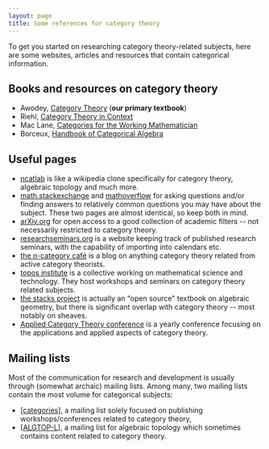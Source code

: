 ```yaml
---
layout: page
title: Some references for category theory
---
```


To get you started on researching category theory-related subjects, here are some websites, articles and resources that contain categorical information.

## Books and resources on category theory
* Awodey, [Category Theory](https://www.amazon.com/Category-Theory-Oxford-Logic-Guides/dp/0199237182) (**our primary textbook**)
* Riehl, [Category Theory in Context](https://emilyriehl.github.io/files/context.pdf)
* Mac Lane, [Categories for the Working Mathematician](https://link.springer.com/book/10.1007/978-1-4757-4721-8)
* Borceux, [Handbook of Categorical Algebra](https://www.cambridge.org/core/books/handbook-of-categorical-algebra/A0B8285BBA900AFE85EED8C971E0DE14)

## Useful pages
* [ncatlab](https://ncatlab.org/nlab/show/HomePage) is like a wikipedia clone specifically for category theory, algebraic topology and much more.
* [math.stackexchange](https://math.stackexchange.com/) and [mathoverflow](https://mathoverflow.net/) for asking questions and/or finding answers to relatively common questions you may have about the subject. These two pages are almost identical, so keep both in mind.
* [arXiv.org](https://arxiv.org/) for open access to a good collection of academic filters -- not necessarily restricted to category theory.
* [researchseminars.org](https://researchseminars.org/) is a website keeping track of published research seminars, with the capability of importing into calendars etc.
* [the n-category café](https://golem.ph.utexas.edu/category/) is a blog on anything category theory related from active category theorists.
* [topos institute](https://topos.site/) is a collective working on mathematical science and technology. They host workshops and seminars on category theory related subjects.
* [the stacks project](https://stacks.math.columbia.edu/) is actually an "open source" textbook on algebraic geometry, but there is significant overlap with category theory -- most notably on sheaves.
* [Applied Category Theory conference](https://msp.cis.strath.ac.uk/act2022/) is a yearly conference focusing on the applications and applied aspects of category theory.

## Mailing lists
Most of the communication for research and development is usually through (somewhat archaic) mailing lists. Among many, two mailing lists contain the most volume for categorical subjects:

* [[categories](https://www.mta.ca/~cat-dist/)], a mailing list solely focused on publishing workshops/conferences related to category theory,
* [[ALGTOP-L](https://www.lehigh.edu/~dmd1/algtop.html)], a mailing list for algebraic topology which sometimes contains content related to category theory.
